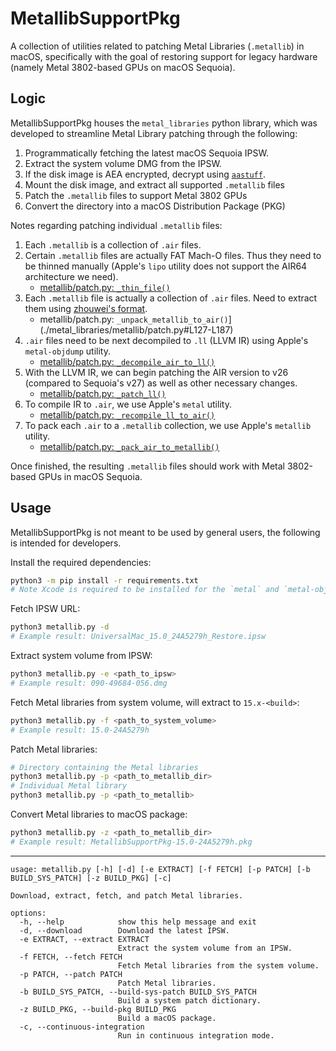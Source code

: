 # MetallibSupportPkg

A collection of utilities related to patching Metal Libraries (`.metallib`) in macOS, specifically with the goal of restoring support for legacy hardware (namely Metal 3802-based GPUs on macOS Sequoia).

## Logic

MetallibSupportPkg houses the `metal_libraries` python library, which was developed to streamline Metal Library patching through the following:

1. Programmatically fetching the latest macOS Sequoia IPSW.
2. Extract the system volume DMG from the IPSW.
3. If the disk image is AEA encrypted, decrypt using [`aastuff`](https://github.com/dhinakg/aeota).
4. Mount the disk image, and extract all supported `.metallib` files
5. Patch the `.metallib` files to support Metal 3802 GPUs
6. Convert the directory into a macOS Distribution Package (PKG)

Notes regarding patching individual `.metallib` files:
1. Each `.metallib` is a collection of `.air` files.
2. Certain `.metallib` files are actually FAT Mach-O files. Thus they need to be thinned manually (Apple's `lipo` utility does not support the AIR64 architecture we need).
    - [metallib/patch.py: `_thin_file()`](./metal_libraries/metallib/patch.py#L218-L270)
3. Each `.metallib` file is actually a collection of `.air` files. Need to extract them using [zhouwei's format](https://github.com/zhuowei/MetalShaderTool).
    - metallib/patch.py: `_unpack_metallib_to_air()`](./metal_libraries/metallib/patch.py#L127-L187)
4. `.air` files need to be next decompiled to `.ll` (LLVM IR) using Apple's `metal-objdump` utility.
    - [metallib/patch.py: `_decompile_air_to_ll()`](./metal_libraries/metallib/patch.py#L77-L109)
5. With the LLVM IR, we can begin patching the AIR version to v26 (compared to Sequoia's v27) as well as other necessary changes.
    - [metallib/patch.py: `_patch_ll()`](./metal_libraries/metallib/patch.py#L190-L215)
6. To compile IR to `.air`, we use Apple's `metal` utility.
    - [metallib/patch.py: `_recompile_ll_to_air()`](./metal_libraries/metallib/patch.py#L60-L74)
7. To pack each `.air` to a `.metallib` collection, we use Apple's `metallib` utility.
    - [metallib/patch.py: `_pack_air_to_metallib()`](./metal_libraries/metallib/patch.py#L112-L124)

Once finished, the resulting `.metallib` files should work with Metal 3802-based GPUs in macOS Sequoia.

## Usage

MetallibSupportPkg is not meant to be used by general users, the following is intended for developers.

Install the required dependencies:
```bash
python3 -m pip install -r requirements.txt
# Note Xcode is required to be installed for the `metal` and `metal-objdump` utilities
```

Fetch IPSW URL:
```bash
python3 metallib.py -d
# Example result: UniversalMac_15.0_24A5279h_Restore.ipsw
```

Extract system volume from IPSW:
```bash
python3 metallib.py -e <path_to_ipsw>
# Example result: 090-49684-056.dmg
```

Fetch Metal libraries from system volume, will extract to `15.x-<build>`:
```bash
python3 metallib.py -f <path_to_system_volume>
# Example result: 15.0-24A5279h
```

Patch Metal libraries:
```bash
# Directory containing the Metal libraries
python3 metallib.py -p <path_to_metallib_dir>
# Individual Metal library
python3 metallib.py -p <path_to_metallib>
```

Convert Metal libraries to macOS package:
```bash
python3 metallib.py -z <path_to_metallib_dir>
# Example result: MetallibSupportPkg-15.0-24A5279h.pkg
```

-----------

```
usage: metallib.py [-h] [-d] [-e EXTRACT] [-f FETCH] [-p PATCH] [-b BUILD_SYS_PATCH] [-z BUILD_PKG] [-c]

Download, extract, fetch, and patch Metal libraries.

options:
  -h, --help            show this help message and exit
  -d, --download        Download the latest IPSW.
  -e EXTRACT, --extract EXTRACT
                        Extract the system volume from an IPSW.
  -f FETCH, --fetch FETCH
                        Fetch Metal libraries from the system volume.
  -p PATCH, --patch PATCH
                        Patch Metal libraries.
  -b BUILD_SYS_PATCH, --build-sys-patch BUILD_SYS_PATCH
                        Build a system patch dictionary.
  -z BUILD_PKG, --build-pkg BUILD_PKG
                        Build a macOS package.
  -c, --continuous-integration
                        Run in continuous integration mode.
```